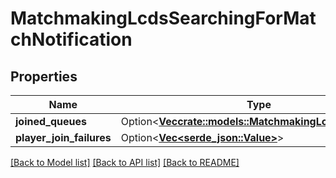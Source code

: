 # MatchmakingLcdsSearchingForMatchNotification

## Properties

Name | Type | Description | Notes
------------ | ------------- | ------------- | -------------
**joined_queues** | Option<[**Vec<crate::models::MatchmakingLcdsQueueInfo>**](MatchmakingLcdsQueueInfo.md)> |  | [optional]
**player_join_failures** | Option<[**Vec<serde_json::Value>**](serde_json::Value.md)> |  | [optional]

[[Back to Model list]](../README.md#documentation-for-models) [[Back to API list]](../README.md#documentation-for-api-endpoints) [[Back to README]](../README.md)


